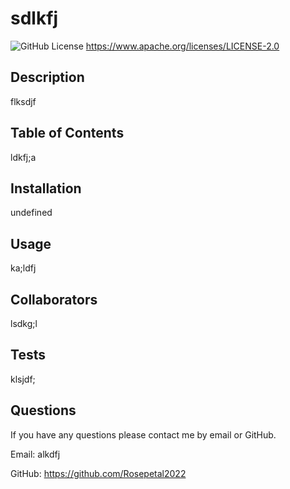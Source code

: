 # sdlkfj
  ![GitHub License](https://img.shields.io/badge/license-Apache-blue.svg)
  https://www.apache.org/licenses/LICENSE-2.0

  ## Description 

  flksdjf

  ## Table of Contents

  ldkfj;a

  ## Installation

  undefined

  ## Usage

  ka;ldfj

  ## Collaborators

  lsdkg;l


  ## Tests

  klsjdf;

  ## Questions

  If you have any questions please contact me by email or GitHub.

  Email: alkdfj

  GitHub: https://github.com/Rosepetal2022

